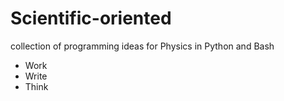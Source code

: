 Scientific-oriented
===================

collection of programming ideas for Physics in Python and Bash
- Work
- Write
- Think
